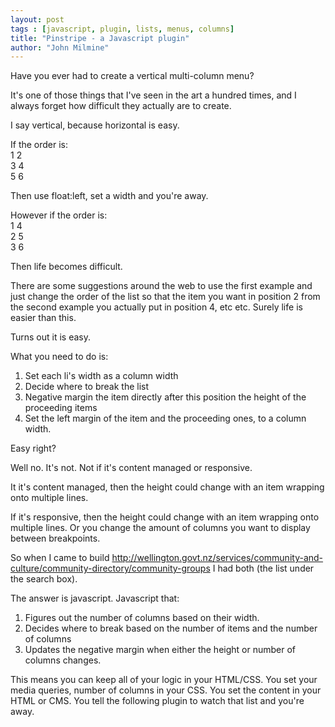 ```yaml
---
layout: post
tags : [javascript, plugin, lists, menus, columns]
title: "Pinstripe - a Javascript plugin"
author: "John Milmine"
---
```


Have you ever had to create a vertical multi-column menu? 

It's one of those things that I've seen in the art a hundred times, and I always forget how difficult they actually are to create.

I say vertical, because horizontal is easy.

If the order is:<br>
1 2<br>
3 4<br>
5 6

Then use float:left, set a width and you're away.

However if the order is:<br>
1 4<br>
2 5<br>
3 6

Then life becomes difficult.

There are some suggestions around the web to use the first example and just change the order of the list so that the item you want in position 2 from the second example you actually put in position 4, etc etc. Surely life is easier than this.

Turns out it is easy.

What you need to do is:
1. Set each li's width as a column width
2. Decide where to break the list
3. Negative margin the item directly after this position the height of the proceeding items
4. Set the left margin of the item and the proceeding ones, to a column width.

Easy right?

Well no. It's not. Not if it's content managed or responsive.

It it's content managed, then the height could change with an item wrapping onto multiple lines.

If it's responsive, then the height could change with an item wrapping onto multiple lines. Or you change the amount of columns you want to display between breakpoints.

So when I came to build http://wellington.govt.nz/services/community-and-culture/community-directory/community-groups I had both (the list under the search box).

The answer is javascript. Javascript that:
1. Figures out the number of columns based on their width. 
1. Decides where to break based on the number of items and the number of columns
1. Updates the negative margin when either the height or number of columns changes.

This means you can keep all of your logic in your HTML/CSS. You set your media queries, number of columns in your CSS. You set the content in your HTML or CMS. You tell the following plugin to watch that list and you're away.



